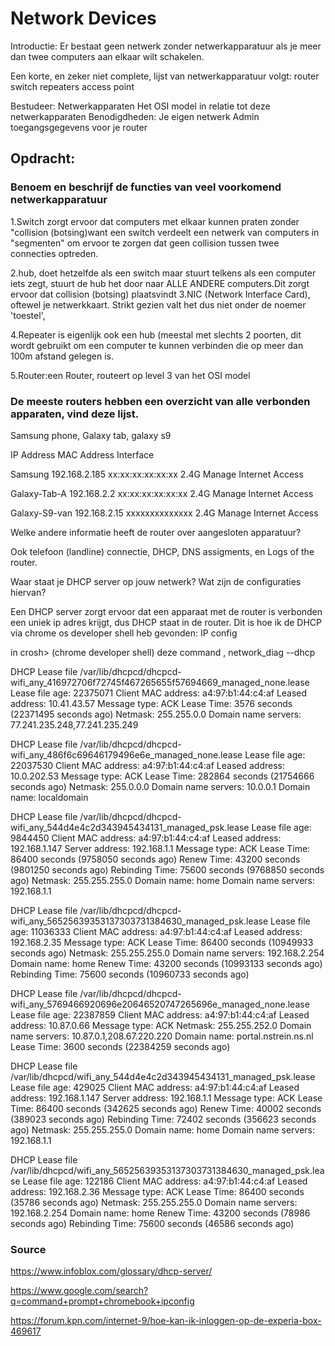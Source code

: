 # Network Devices
Introductie:
Er bestaat geen netwerk zonder netwerkapparatuur als je meer dan twee computers aan elkaar wilt schakelen. 

Een korte, en zeker niet complete, lijst van netwerkapparatuur volgt:
router
switch
repeaters
access point 


Bestudeer:
Netwerkapparaten
Het OSI model in relatie tot deze netwerkapparaten
Benodigdheden:
Je eigen netwerk
Admin toegangsgegevens voor je router
## Opdracht:
### Benoem en beschrijf de functies van veel voorkomend netwerkapparatuur

1.Switch zorgt ervoor dat computers met elkaar kunnen praten zonder "collision (botsing)want een switch verdeelt een netwerk van computers in "segmenten" om ervoor te zorgen dat geen collision tussen twee connecties optreden.

2.hub, doet hetzelfde als een switch maar stuurt telkens als een computer iets zegt, stuurt de hub het door naar ALLE ANDERE computers.Dit zorgt ervoor dat collision (botsing) plaatsvindt
3.NIC (Network Interface Card), oftewel je netwerkkaart. Strikt gezien valt het dus niet onder de noemer 'toestel',

4.Repeater is eigenlijk ook een hub (meestal met slechts 2 poorten, dit wordt gebruikt  om een computer te kunnen verbinden die op meer dan 100m afstand gelegen is.

5.Router:een Router, routeert op level 3 van het OSI model





### De meeste routers hebben een overzicht van alle verbonden apparaten, vind deze lijst. 

Samsung phone, Galaxy tab, galaxy s9

IP Address
MAC Address
Interface


Samsung
192.168.2.185
xx:xx:xx:xx:xx:xx
2.4G
Manage Internet Access


Galaxy-Tab-A
192.168.2.2
xx:xx:xx:xx:xx:xx
2.4G
Manage Internet Access


Galaxy-S9-van
192.168.2.15
xxxxxxxxxxxxxx
2.4G
Manage Internet Access




Welke andere informatie heeft de router over aangesloten apparatuur?

 


Ook telefoon  (landline) connectie, DHCP, DNS assigments, en Logs of the router.


Waar staat je DHCP server op jouw netwerk? Wat zijn de configuraties hiervan?

Een DHCP server zorgt ervoor dat een apparaat met de router is verbonden een uniek ip adres krijgt, dus DHCP staat in de router.
Dit is hoe ik de DHCP via chrome os developer shell heb gevonden: IP config 

in crosh> (chrome developer shell)  deze command , network_diag --dhcp


DHCP Lease file /var/lib/dhcpcd/dhcpcd-wifi_any_416972706f72745f467265655f57694669_managed_none.lease
  Lease file age: 22375071
  Client MAC address: a4:97:b1:44:c4:af
  Leased address: 10.41.43.57
  Message type: ACK
  Lease Time: 3576 seconds (22371495 seconds ago)
  Netmask: 255.255.0.0
  Domain name servers: 77.241.235.248,77.241.235.249
  
  
DHCP Lease file /var/lib/dhcpcd/dhcpcd-wifi_any_486f6c69646179496e6e_managed_none.lease
  Lease file age: 22037530
  Client MAC address: a4:97:b1:44:c4:af
  Leased address: 10.0.202.53
  Message type: ACK
  Lease Time: 282864 seconds (21754666 seconds ago)
  Netmask: 255.0.0.0
  Domain name servers: 10.0.0.1
  Domain name: localdomain
  
  
DHCP Lease file /var/lib/dhcpcd/dhcpcd-wifi_any_544d4e4c2d343945434131_managed_psk.lease
  Lease file age: 9844450
  Client MAC address: a4:97:b1:44:c4:af
  Leased address: 192.168.1.147
  Server address: 192.168.1.1
  Message type: ACK
  Lease Time: 86400 seconds (9758050 seconds ago)
  Renew Time: 43200 seconds (9801250 seconds ago)
  Rebinding Time: 75600 seconds (9768850 seconds ago)
  Netmask: 255.255.255.0
  Domain name: home
  Domain name servers: 192.168.1.1
  
  
DHCP Lease file /var/lib/dhcpcd/dhcpcd-wifi_any_56525639353137303731384630_managed_psk.lease
  Lease file age: 11036333
  Client MAC address: a4:97:b1:44:c4:af
  Leased address: 192.168.2.35
  Message type: ACK
  Lease Time: 86400 seconds (10949933 seconds ago)
  Netmask: 255.255.255.0
  Domain name servers: 192.168.2.254
  Domain name: home
  Renew Time: 43200 seconds (10993133 seconds ago)
  Rebinding Time: 75600 seconds (10960733 seconds ago)
  
  
  
DHCP Lease file /var/lib/dhcpcd/dhcpcd-wifi_any_5769466920696e20646520747265696e_managed_none.lease
  Lease file age: 22387859
  Client MAC address: a4:97:b1:44:c4:af
  Leased address: 10.87.0.66
  Message type: ACK
  Netmask: 255.255.252.0
  Domain name servers: 10.87.0.1,208.67.220.220
  Domain name: portal.nstrein.ns.nl
  Lease Time: 3600 seconds (22384259 seconds ago)
  
  
  
DHCP Lease file /var/lib/dhcpcd/wifi_any_544d4e4c2d343945434131_managed_psk.lease
  Lease file age: 429025
  Client MAC address: a4:97:b1:44:c4:af
  Leased address: 192.168.1.147
  Server address: 192.168.1.1
  Message type: ACK
  Lease Time: 86400 seconds (342625 seconds ago)
  Renew Time: 40002 seconds (389023 seconds ago)
  Rebinding Time: 72402 seconds (356623 seconds ago)
  Netmask: 255.255.255.0
  Domain name: home
  Domain name servers: 192.168.1.1
  
  
DHCP Lease file /var/lib/dhcpcd/wifi_any_56525639353137303731384630_managed_psk.lease
  Lease file age: 122186
  Client MAC address: a4:97:b1:44:c4:af
  Leased address: 192.168.2.36
  Message type: ACK
  Lease Time: 86400 seconds (35786 seconds ago)
  Netmask: 255.255.255.0
  Domain name servers: 192.168.2.254
  Domain name: home
  Renew Time: 43200 seconds (78986 seconds ago)
  Rebinding Time: 75600 seconds (46586 seconds ago)
  
  
  



### Source
https://www.infoblox.com/glossary/dhcp-server/


https://www.google.com/search?q=command+prompt+chromebook+ipconfig

https://forum.kpn.com/internet-9/hoe-kan-ik-inloggen-op-de-experia-box-469617

